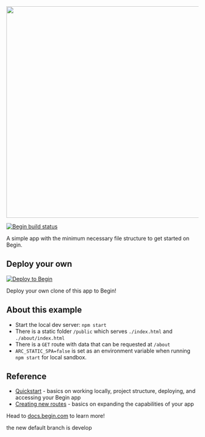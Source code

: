 <img src="https://static.begin.app/node-minimal/readme-banner.png" width="553">

[![Begin build status](https://buildstatus.begin.app/light-2mv/status.svg)](https://begin.com)

A simple app with the minimum necessary file structure to get started on Begin.

## Deploy your own

[![Deploy to Begin](https://static.begin.com/deploy-to-begin.svg)](https://begin.com/apps/create?template=https://github.com/pchinjr/begin-minimal-001)

Deploy your own clone of this app to Begin!

## About this example

- Start the local dev server: `npm start`
- There is a static folder `/public` which serves `./index.html` and `./about/index.html`
- There is a `GET` route with data that can be requested at `/about`
- `ARC_STATIC_SPA=false` is set as an environment variable when running `npm start` for local sandbox. 

## Reference

- [Quickstart](https://docs.begin.com/en/guides/quickstart/) - basics on working locally, project structure, deploying, and accessing your Begin app
- [Creating new routes](https://docs.begin.com/en/functions/creating-new-functions) - basics on expanding the capabilities of your app

Head to [docs.begin.com](https://docs.begin.com/) to learn more!

the new default branch is develop

